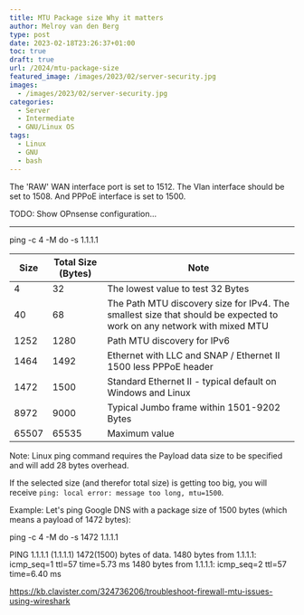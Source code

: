 ```yaml
---
title: MTU Package size Why it matters
author: Melroy van den Berg
type: post
date: 2023-02-18T23:26:37+01:00
toc: true
draft: true
url: /2024/mtu-package-size
featured_image: /images/2023/02/server-security.jpg
images:
  - /images/2023/02/server-security.jpg
categories:
  - Server
  - Intermediate
  - GNU/Linux OS
tags:
  - Linux
  - GNU
  - bash
---
```


The 'RAW' WAN interface port is set to 1512. The Vlan interface should be set to 1508. And PPPoE interface is set to 1500.

TODO: Show OPnsense configuration...

---

ping -c 4 -M do -s <size> 1.1.1.1

| Size  | Total Size (Bytes) | Note                                                                                                                  |
| ----- | ------------------ | --------------------------------------------------------------------------------------------------------------------- |
| 4     | 32                 | The lowest value to test 32 Bytes                                                                                     |
| 40    | 68                 | The Path MTU discovery size for IPv4. The smallest size that should be expected to work on any network with mixed MTU |
| 1252  | 1280               | Path MTU discovery for IPv6                                                                                           |
| 1464  | 1492               | Ethernet with LLC and SNAP / Ethernet II 1500 less PPPoE header                                                       |
| 1472  | 1500               | Standard Ethernet II - typical default on Windows and Linux                                                           |
| 8972  | 9000               | Typical Jumbo frame within 1501-9202 Bytes                                                                            |
| 65507 | 65535              | Maximum value                                                                                                         |

Note: Linux ping command requires the Payload data size to be specified and will add 28 bytes overhead.

If the selected size (and therefor total size) is getting too big, you will receive `ping: local error: message too long, mtu=1500`.

Example: Let's ping Google DNS with a package size of 1500 bytes (which means a payload of 1472 bytes):

ping -c 4 -M do -s 1472 1.1.1.1

PING 1.1.1.1 (1.1.1.1) 1472(1500) bytes of data.
1480 bytes from 1.1.1.1: icmp_seq=1 ttl=57 time=5.73 ms
1480 bytes from 1.1.1.1: icmp_seq=2 ttl=57 time=6.40 ms

https://kb.clavister.com/324736206/troubleshoot-firewall-mtu-issues-using-wireshark
